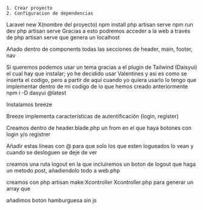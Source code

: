 
    1. Crear proyecto
    2. Configuracion de dependencias

Laravel new X(nombre del proyecto)
npm install
php artisan serve
npm run dev
php artisan serve
Gracias a esto podremos acceder a la web a través de php artisan serve que genera un localhost

Añado dentro de components todas las secciones de header, main, footer, nav

Si queremos podemos usar un tema gracias a el plugin de Tailwind (Daisyui) el cual hay que instalar; yo he decidido usar Valentines y asi es como se inserta el codigo, pero a partir de aquí cuando yo quiera usarlo lo tengo que implementar dentro de mi codigo de lo que hemos creado anteriormente
npm i -D dasyui @latest

Instalamos breeze

Breeze implementa características de autentificación (login, register)

Creamos dentro de header.blade.php un from en el que haya botones con login y/o registrer

Añadir estas lineas con @ para que solo los que esten logueados lo vean y cuando se desloguen se deje de ver

creamos una ruta logout en la que incluiremos un boton de logout que haga un metodo post, añadiendolo todo a web.php

creamos con php artisan make:Xcontroller Xcontroller.php
para generar un array que

añadimos boton hamburguesa sin js









